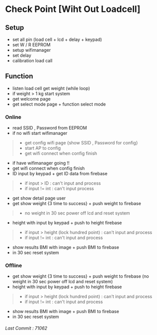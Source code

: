 # **Check Point [Wiht Out Loadcell]**
## Setup <br>
- set all pin (load cell + lcd + delay + keypad) <br>
- set W / R EEPROM <br>
- setup wifimanager <br>
- set delay <br>
- calibration load call <br>
## Function <br>
- listen load cell get weight (while loop)<br>
- if weight > 1 kg start system <br>
- get welcome page<br>
- get select mode page + function select mode<br>
### Online <br>
- read SSID , Password from EEPROM
- if no wifi start wifimanager 
 > - get config wifi page {show SSID , Password for config} <br>
 > - start AP to config <br>
 > - get wifi connect when config finish <br>
- if have wifimanager going !! 
- get wifi connect when config finish
- ID input by keypad + get ID data from firebase 
 > - if input > ID : can't input and process <br>
 > - if input != int : can't input process
- get show detail page user
- get show weight {3 time to success} + push weight to firebase 
 > - no weight in 30 sec power off lcd and reset system
- height with input by keypad + push to height firebase  
 > - if input > height (lock hundred point) : can't input and process 
 > - if input != int : can't input and process
- show results BMI with image  + push BMI to firebase 
- in 30 sec reset system
### Offline
- get show weight \{3 time to success\} + push weight to firebase (no weight in 30 sec power off lcd and reset system)
- height with input by keypad + push to height firebase  
 > - if input > height (lock hundred point) : can't input and process 
 > - if input != int : can't input and process
- show results BMI with image  + push BMI to firebase 
- in 30 sec reset system

###### Last Commit : 71062 
